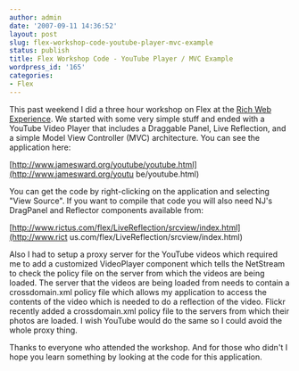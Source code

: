 ```yaml
---
author: admin
date: '2007-09-11 14:36:52'
layout: post
slug: flex-workshop-code-youtube-player-mvc-example
status: publish
title: Flex Workshop Code - YouTube Player / MVC Example
wordpress_id: '165'
categories:
- Flex
---
```


This past weekend I did a three hour workshop on Flex at the [Rich Web
Experience](http://www.therichwebexperience.com). We started with some very
simple stuff and ended with a YouTube Video Player that includes a Draggable
Panel, Live Reflection, and a simple Model View Controller (MVC) architecture.
You can see the application here:

[http://www.jamesward.org/youtube/youtube.html](http://www.jamesward.org/youtu
be/youtube.html)

You can get the code by right-clicking on the application and selecting "View
Source". If you want to compile that code you will also need NJ's DragPanel
and Reflector components available from:

[http://www.rictus.com/flex/LiveReflection/srcview/index.html](http://www.rict
us.com/flex/LiveReflection/srcview/index.html)

Also I had to setup a proxy server for the YouTube videos which required me to
add a customized VideoPlayer component which tells the NetStream to check the
policy file on the server from which the videos are being loaded. The server
that the videos are being loaded from needs to contain a crossdomain.xml
policy file which allows my application to access the contents of the video
which is needed to do a reflection of the video. Flickr recently added a
crossdomain.xml policy file to the servers from which their photos are loaded.
I wish YouTube would do the same so I could avoid the whole proxy thing.

Thanks to everyone who attended the workshop. And for those who didn't I hope
you learn something by looking at the code for this application.

